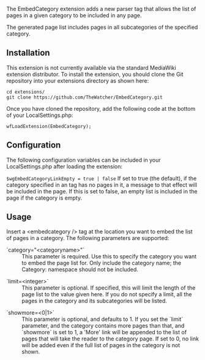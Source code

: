 The EmbedCategory extension adds a new <embedcategory> parser tag that allows
the list of pages in a given category to be included in any page.

The generated page list includes pages in all subcategories of the specified
category.

## Installation

This extension is not currently available via the standard MediaWiki extension
distributor. To install the extension, you should clone the Git repository
into your extensions directory as shown here:

```
cd extensions/
git clone https://github.com/TheWatcher/EmbedCategory.git
```

Once you have cloned the repository, add the following code at the bottom of
your LocalSettings.php:

`wfLoadExtension(EmbedCategory);`

## Configuration

The following configuration variables can be included in your LocalSettings.php
after loading the extension:

`$wgEmbedCategoryLinkEmpty = true | false`
If set to true (the default), if the category specified in an <embedcategory>
tag has no pages in it, a message to that effect will be included in the page.
If this is set to false, an empty list is included in the page if the category
is empty.

## Usage

Insert a &lt;embedcategory /&gt; tag at the location you want to embed the list of
pages in a category. The following parameters  are supported:

<dl>
<dt>`category="&lt;categoryname&gt;"`</dt>
<dd>This parameter is required. Use this to specify the category you want to
embed the page list for. Only include the category name; the Category: namespace
should not be included.</dd>
</dl>

<dl>
<dt>`limit=&lt;integer&gt;`</dt>
<dd>This parameter is optional. If specified, this will limit the length of the
page list to the value given here. If you do not specify a limit, all the
pages in the category and its subcategories will be listed.</dd>
</dl>

<dl>
<dt>`showmore=&lt;0|1&gt;`</dt>
<dd>This parameter is optional, and defaults to 1. If you set the `limit` parameter,
and the category contains more pages than that, and `showmore` is set to 1, a
'More' link will be appended to the list of pages that will take the reader to
the category page. If set to 0, no link will be added even if the full list of
pages in the category is not shown.</dd>
</dl>
